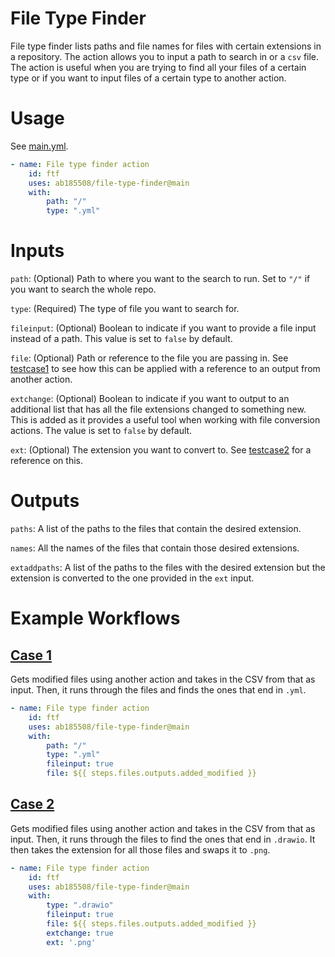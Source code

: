 # File Type Finder

File type finder lists paths and file names for files with certain extensions in a repository. The action allows you to input a path to search in or a `csv` file. The action is useful when you are trying to find all your files of a certain type or if you want to input files of a certain type to another action.

# Usage

See [main.yml](.github/workflows/main.yml).

```yaml
- name: File type finder action
    id: ftf
    uses: ab185508/file-type-finder@main
    with:
        path: "/"
        type: ".yml"
```

# Inputs
```path```: (Optional) Path to where you want to the search to run. Set to `"/"` if you want to search the whole repo.

```type```: (Required) The type of file you want to search for.

```fileinput```: (Optional) Boolean to indicate if you want to provide a file input instead of a path. This value is set to `false` by default.

```file```: (Optional) Path or reference to the file you are passing in. See [testcase1](.github/workflows/testcase1.yml) to see how this can be applied with a reference to an output from another action.

```extchange```: (Optional) Boolean to indicate if you want to output to an additional list that has all the file extensions changed to something new. This is added as it provides a useful tool when working with file conversion actions. The value is set to `false` by default.

```ext```: (Optional) The extension you want to convert to. See [testcase2](.github/workflows/testcase2.yml) for a reference on this.

# Outputs
```paths```: A list of the paths to the files that contain the desired extension.

```names```: All the names of the files that contain those desired extensions.

```extaddpaths```: A list of the paths to the files with the desired extension but the extension is converted to the one provided in the `ext` input.

# Example Workflows

## [Case 1](.github/workflows/testcase1.yml) 

Gets modified files using another action and takes in the CSV from that as input. Then, it runs through the files and finds the ones that end in `.yml`.

```yaml
- name: File type finder action
    id: ftf
    uses: ab185508/file-type-finder@main
    with:
        path: "/"
        type: ".yml"
        fileinput: true
        file: ${{ steps.files.outputs.added_modified }}
```

## [Case 2](.github/workflows/testcase2.yml) 

Gets modified files using another action and takes in the CSV from that as input. Then, it runs through the files to find the ones that end in `.drawio`. It then takes the extension for all those files and swaps it to `.png`.

```yaml
- name: File type finder action
    id: ftf
    uses: ab185508/file-type-finder@main
    with:
        type: ".drawio"
        fileinput: true
        file: ${{ steps.files.outputs.added_modified }}
        extchange: true
        ext: '.png'
```